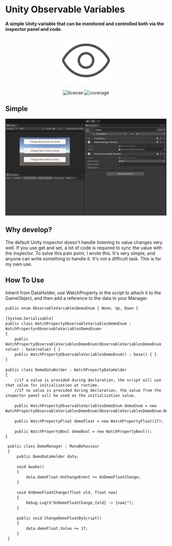 # Unity Observable Variables

**A simple Unity variable that can be monitored and controlled both via the inspector panel and code.**

<p align="center">
  <img src="./images/icon.png" alt="项目图标" width="150"/>
</p>

<div align="center">
  <img src="https://img.shields.io/github/license/AmagiSakuya/Leica-Like-Watermark-Generator-Windows" alt="license">
  <img src="https://img.shields.io/badge/Twitter-@昨夜丶-1DA1F2?logo=twitter" alt="coverage">
</div>

## Simple 
<p align="center">
  <img src="./images/1.gif" alt="项目图标"/>
</p>

## Why develop?
The default Unity inspector doesn't handle listening to value changes very well. If you use get and set, a lot of code is required to sync the value with the inspector. To solve this pain point, I wrote this. It's very simple, and anyone can write something to handle it. It's not a difficult task. This is for my own use.
##

## How To Use

Inherit from DataHolder, use WatchProperty in the script to attach it to the GameObject, and then add a reference to the data in your Manager.

```
public enum ObservableVariablesDemoEnum { None, Up, Down }

[System.Serializable]
public class WatchPropertyObservableVariablesDemoEnum : WatchProperty<ObservableVariablesDemoEnum>
{
    public WatchPropertyObservableVariablesDemoEnum(ObservableVariablesDemoEnum value) : base(value) { }
    public WatchPropertyObservableVariablesDemoEnum() : base() { }
}

public class DemoDataHolder : WatchPropertyDataHolder
{
    //if a value is provided during declaration, the script will use that value for initialization at runtime.
    //If no value is provided during declaration, the value from the inspector panel will be used as the initialization value.

    public WatchPropertyObservableVariablesDemoEnum demoEnum = new WatchPropertyObservableVariablesDemoEnum(ObservableVariablesDemoEnum.None);

    public WatchPropertyFloat demoFloat = new WatchPropertyFloat(1f);

    public WatchPropertyBool demoBool = new WatchPropertyBool();
}
```

```
 public class DemoManager : MonoBehaviour
 {
     public DemoDataHolder data;

     void Awake()
     {
         data.demoFloat.OnChangeEvent += OnDemoFloatChange;
     }

     void OnDemoFloatChange(float old, float now)
     {
         Debug.Log($"OnDemoFloatChange,{old} -> {now}");
     }

     public void ChangeDemoFloatByScript()
     {
         data.demoFloat.Value += 1f;
     }
 }
```